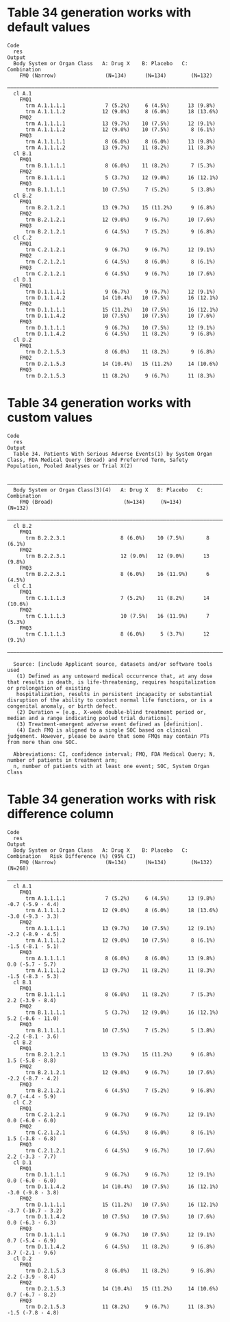 # Table 34 generation works with default values

    Code
      res
    Output
      Body System or Organ Class   A: Drug X    B: Placebo   C: Combination
        FMQ (Narrow)                (N=134)      (N=134)        (N=132)    
      —————————————————————————————————————————————————————————————————————
      cl A.1                                                               
        FMQ1                                                               
          trm A.1.1.1.1             7 (5.2%)     6 (4.5%)      13 (9.8%)   
          trm A.1.1.1.2            12 (9.0%)     8 (6.0%)      18 (13.6%)  
        FMQ2                                                               
          trm A.1.1.1.1            13 (9.7%)    10 (7.5%)      12 (9.1%)   
          trm A.1.1.1.2            12 (9.0%)    10 (7.5%)       8 (6.1%)   
        FMQ3                                                               
          trm A.1.1.1.1             8 (6.0%)     8 (6.0%)      13 (9.8%)   
          trm A.1.1.1.2            13 (9.7%)    11 (8.2%)      11 (8.3%)   
      cl B.1                                                               
        FMQ1                                                               
          trm B.1.1.1.1             8 (6.0%)    11 (8.2%)       7 (5.3%)   
        FMQ2                                                               
          trm B.1.1.1.1             5 (3.7%)    12 (9.0%)      16 (12.1%)  
        FMQ3                                                               
          trm B.1.1.1.1            10 (7.5%)     7 (5.2%)       5 (3.8%)   
      cl B.2                                                               
        FMQ1                                                               
          trm B.2.1.2.1            13 (9.7%)    15 (11.2%)      9 (6.8%)   
        FMQ2                                                               
          trm B.2.1.2.1            12 (9.0%)     9 (6.7%)      10 (7.6%)   
        FMQ3                                                               
          trm B.2.1.2.1             6 (4.5%)     7 (5.2%)       9 (6.8%)   
      cl C.2                                                               
        FMQ1                                                               
          trm C.2.1.2.1             9 (6.7%)     9 (6.7%)      12 (9.1%)   
        FMQ2                                                               
          trm C.2.1.2.1             6 (4.5%)     8 (6.0%)       8 (6.1%)   
        FMQ3                                                               
          trm C.2.1.2.1             6 (4.5%)     9 (6.7%)      10 (7.6%)   
      cl D.1                                                               
        FMQ1                                                               
          trm D.1.1.1.1             9 (6.7%)     9 (6.7%)      12 (9.1%)   
          trm D.1.1.4.2            14 (10.4%)   10 (7.5%)      16 (12.1%)  
        FMQ2                                                               
          trm D.1.1.1.1            15 (11.2%)   10 (7.5%)      16 (12.1%)  
          trm D.1.1.4.2            10 (7.5%)    10 (7.5%)      10 (7.6%)   
        FMQ3                                                               
          trm D.1.1.1.1             9 (6.7%)    10 (7.5%)      12 (9.1%)   
          trm D.1.1.4.2             6 (4.5%)    11 (8.2%)       9 (6.8%)   
      cl D.2                                                               
        FMQ1                                                               
          trm D.2.1.5.3             8 (6.0%)    11 (8.2%)       9 (6.8%)   
        FMQ2                                                               
          trm D.2.1.5.3            14 (10.4%)   15 (11.2%)     14 (10.6%)  
        FMQ3                                                               
          trm D.2.1.5.3            11 (8.2%)     9 (6.7%)      11 (8.3%)   

# Table 34 generation works with custom values

    Code
      res
    Output
      Table 34. Patients With Serious Adverse Events(1) by System Organ Class, FDA Medical Query (Broad) and Preferred Term, Safety Population, Pooled Analyses or Trial X(2)
      
      ——————————————————————————————————————————————————————————————————————————
      Body System or Organ Class(3)(4)   A: Drug X   B: Placebo   C: Combination
        FMQ (Broad)                       (N=134)     (N=134)        (N=132)    
      ——————————————————————————————————————————————————————————————————————————
      cl B.2                                                                    
        FMQ1                                                                    
          trm B.2.2.3.1                  8 (6.0%)    10 (7.5%)       8 (6.1%)   
        FMQ2                                                                    
          trm B.2.2.3.1                  12 (9.0%)   12 (9.0%)      13 (9.8%)   
        FMQ3                                                                    
          trm B.2.2.3.1                  8 (6.0%)    16 (11.9%)      6 (4.5%)   
      cl C.1                                                                    
        FMQ1                                                                    
          trm C.1.1.1.3                  7 (5.2%)    11 (8.2%)      14 (10.6%)  
        FMQ2                                                                    
          trm C.1.1.1.3                  10 (7.5%)   16 (11.9%)      7 (5.3%)   
        FMQ3                                                                    
          trm C.1.1.1.3                  8 (6.0%)     5 (3.7%)      12 (9.1%)   
      ——————————————————————————————————————————————————————————————————————————
      
      Source: [include Applicant source, datasets and/or software tools used
       (1) Defined as any untoward medical occurrence that, at any dose that results in death, is life-threatening, requires hospitalization or prolongation of existing
       hospitalization, results in persistent incapacity or substantial disruption of the ability to conduct normal life functions, or is a congenital anomaly, or birth defect.
       (2) Duration = [e.g., X-week double-blind treatment period or, median and a range indicating pooled trial durations].
       (3) Treatment-emergent adverse event defined as [definition].
       (4) Each FMQ is aligned to a single SOC based on clinical judgement. However, please be aware that some FMQs may contain PTs from more than one SOC.
      
      Abbreviations: CI, confidence interval; FMQ, FDA Medical Query; N, number of patients in treatment arm;
      n, number of patients with at least one event; SOC, System Organ Class

# Table 34 generation works with risk difference column

    Code
      res
    Output
      Body System or Organ Class   A: Drug X    B: Placebo   C: Combination   Risk Difference (%) (95% CI)
        FMQ (Narrow)                (N=134)      (N=134)        (N=132)                 (N=268)           
      ————————————————————————————————————————————————————————————————————————————————————————————————————
      cl A.1                                                                                              
        FMQ1                                                                                              
          trm A.1.1.1.1             7 (5.2%)     6 (4.5%)      13 (9.8%)           -0.7 (-5.9 - 4.4)      
          trm A.1.1.1.2            12 (9.0%)     8 (6.0%)      18 (13.6%)          -3.0 (-9.3 - 3.3)      
        FMQ2                                                                                              
          trm A.1.1.1.1            13 (9.7%)    10 (7.5%)      12 (9.1%)           -2.2 (-8.9 - 4.5)      
          trm A.1.1.1.2            12 (9.0%)    10 (7.5%)       8 (6.1%)           -1.5 (-8.1 - 5.1)      
        FMQ3                                                                                              
          trm A.1.1.1.1             8 (6.0%)     8 (6.0%)      13 (9.8%)            0.0 (-5.7 - 5.7)      
          trm A.1.1.1.2            13 (9.7%)    11 (8.2%)      11 (8.3%)           -1.5 (-8.3 - 5.3)      
      cl B.1                                                                                              
        FMQ1                                                                                              
          trm B.1.1.1.1             8 (6.0%)    11 (8.2%)       7 (5.3%)            2.2 (-3.9 - 8.4)      
        FMQ2                                                                                              
          trm B.1.1.1.1             5 (3.7%)    12 (9.0%)      16 (12.1%)          5.2 (-0.6 - 11.0)      
        FMQ3                                                                                              
          trm B.1.1.1.1            10 (7.5%)     7 (5.2%)       5 (3.8%)           -2.2 (-8.1 - 3.6)      
      cl B.2                                                                                              
        FMQ1                                                                                              
          trm B.2.1.2.1            13 (9.7%)    15 (11.2%)      9 (6.8%)            1.5 (-5.8 - 8.8)      
        FMQ2                                                                                              
          trm B.2.1.2.1            12 (9.0%)     9 (6.7%)      10 (7.6%)           -2.2 (-8.7 - 4.2)      
        FMQ3                                                                                              
          trm B.2.1.2.1             6 (4.5%)     7 (5.2%)       9 (6.8%)            0.7 (-4.4 - 5.9)      
      cl C.2                                                                                              
        FMQ1                                                                                              
          trm C.2.1.2.1             9 (6.7%)     9 (6.7%)      12 (9.1%)            0.0 (-6.0 - 6.0)      
        FMQ2                                                                                              
          trm C.2.1.2.1             6 (4.5%)     8 (6.0%)       8 (6.1%)            1.5 (-3.8 - 6.8)      
        FMQ3                                                                                              
          trm C.2.1.2.1             6 (4.5%)     9 (6.7%)      10 (7.6%)            2.2 (-3.3 - 7.7)      
      cl D.1                                                                                              
        FMQ1                                                                                              
          trm D.1.1.1.1             9 (6.7%)     9 (6.7%)      12 (9.1%)            0.0 (-6.0 - 6.0)      
          trm D.1.1.4.2            14 (10.4%)   10 (7.5%)      16 (12.1%)          -3.0 (-9.8 - 3.8)      
        FMQ2                                                                                              
          trm D.1.1.1.1            15 (11.2%)   10 (7.5%)      16 (12.1%)          -3.7 (-10.7 - 3.2)     
          trm D.1.1.4.2            10 (7.5%)    10 (7.5%)      10 (7.6%)            0.0 (-6.3 - 6.3)      
        FMQ3                                                                                              
          trm D.1.1.1.1             9 (6.7%)    10 (7.5%)      12 (9.1%)            0.7 (-5.4 - 6.9)      
          trm D.1.1.4.2             6 (4.5%)    11 (8.2%)       9 (6.8%)            3.7 (-2.1 - 9.6)      
      cl D.2                                                                                              
        FMQ1                                                                                              
          trm D.2.1.5.3             8 (6.0%)    11 (8.2%)       9 (6.8%)            2.2 (-3.9 - 8.4)      
        FMQ2                                                                                              
          trm D.2.1.5.3            14 (10.4%)   15 (11.2%)     14 (10.6%)           0.7 (-6.7 - 8.2)      
        FMQ3                                                                                              
          trm D.2.1.5.3            11 (8.2%)     9 (6.7%)      11 (8.3%)           -1.5 (-7.8 - 4.8)      

